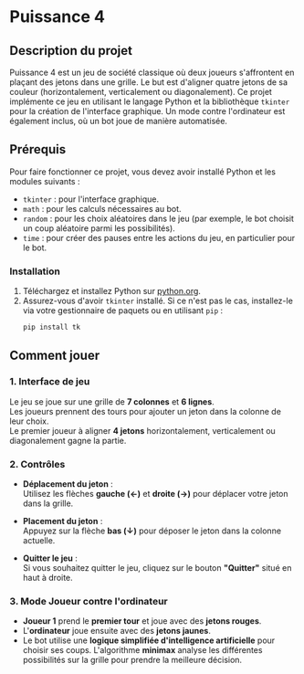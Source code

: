 # **Puissance 4**

## **Description du projet**
Puissance 4 est un jeu de société classique où deux joueurs s'affrontent en plaçant des jetons dans une grille. Le but est d'aligner quatre jetons de sa couleur (horizontalement, verticalement ou diagonalement). Ce projet implémente ce jeu en utilisant le langage Python et la bibliothèque `tkinter` pour la création de l'interface graphique. Un mode contre l'ordinateur est également inclus, où un bot joue de manière automatisée.

## **Prérequis**
Pour faire fonctionner ce projet, vous devez avoir installé Python et les modules suivants :
- `tkinter` : pour l'interface graphique.
- `math` : pour les calculs nécessaires au bot.
- `random` : pour les choix aléatoires dans le jeu (par exemple, le bot choisit un coup aléatoire parmi les possibilités).
- `time` : pour créer des pauses entre les actions du jeu, en particulier pour le bot.

### **Installation**
1. Téléchargez et installez Python sur [python.org](https://www.python.org/downloads/).
2. Assurez-vous d'avoir `tkinter` installé. Si ce n'est pas le cas, installez-le via votre gestionnaire de paquets ou en utilisant `pip` :
   ```bash
   pip install tk

## Comment jouer

### 1. Interface de jeu
Le jeu se joue sur une grille de **7 colonnes** et **6 lignes**.  
Les joueurs prennent des tours pour ajouter un jeton dans la colonne de leur choix.  
Le premier joueur à aligner **4 jetons** horizontalement, verticalement ou diagonalement gagne la partie.

### 2. Contrôles
- **Déplacement du jeton** :  
  Utilisez les flèches **gauche (←)** et **droite (→)** pour déplacer votre jeton dans la grille.
  
- **Placement du jeton** :  
  Appuyez sur la flèche **bas (↓)** pour déposer le jeton dans la colonne actuelle.
  
- **Quitter le jeu** :  
  Si vous souhaitez quitter le jeu, cliquez sur le bouton **"Quitter"** situé en haut à droite.

### 3. Mode Joueur contre l'ordinateur
- **Joueur 1** prend le **premier tour** et joue avec des **jetons rouges**.
- L'**ordinateur** joue ensuite avec des **jetons jaunes**.
- Le bot utilise une **logique simplifiée d'intelligence artificielle** pour choisir ses coups. L'algorithme **minimax** analyse les différentes possibilités sur la grille pour prendre la meilleure décision.
